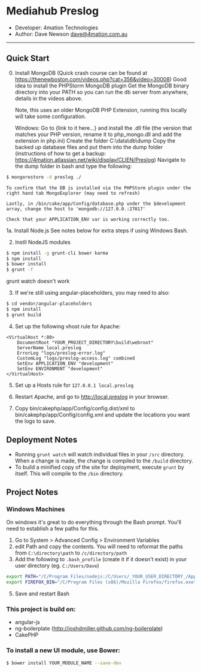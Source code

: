 # Mediahub Preslog

* Developer: 4mation Technologies
* Author: Dave Newson <dave@4mation.com.au>

***

## Quick Start

0.  Install MongoDB (Quick crash course can be found at https://thenewboston.com/videos.php?cat=356&video=30008)
    Good idea to install the PHPStorm MongoDB plugin
    Get the MongoDB binary directory into your PATH so you can run the db server from anywhere, details in the videos above.
    
    Note, this uses an older MongoDB PHP Extension, running this locally will take some configuration.
    
    Windows: Go to {link to it here...} and install the .dll file (the version that matches your PHP version, rename it to php_mongo.dll and add the extension in php.ini)
             Create the folder C:\data\db\dump
             Copy the backed up database files and put them into the dump folder (instructions of how to get a backup: https://4mation.atlassian.net/wiki/display/CLIEN/Preslog)
             Navigate to the dump folder in bash and type the following:
```sh
$ mongorestore -d preslog ./
```

    To confirm that the DB is installed via the PHPStorm plugin under the right hand tab MongoExplorer (may need to refresh)

    Lastly, in /bin/cake/app/Config/database.php under the $development array, change the host to 'mongodb://127.0.0.:27017'

    Check that your APPLICATION_ENV var is working correctly too.

1a.  Install Node.js
    See notes below for extra steps if using Windows Bash.

2.  Instll NodeJS modules
```sh
$ npm install -g grunt-cli bower karma
$ npm install
$ bower install
$ grunt -f
```
grunt watch doesn't work

3.  If we're still using angular-placeholders, you may need to also:
```sh
$ cd vendor/angular-placeholders
$ npm install
$ grunt build
```

4.  Set up the following vhost rule for Apache:
```
<VirtualHost *:80>
    DocumentRoot "YOUR_PROJECT_DIRECTORY\build\webroot"
    ServerName local.preslog
    ErrorLog "logs/preslog-error.log"
    CustomLog "logs/preslog-access.log" combined
	SetEnv APPLICATION_ENV "development"
    SetEnv ENVIRONMENT "development"
</VirtualHost>
```

5.  Set up a Hosts rule for `127.0.0.1 local.preslog`

6.  Restart Apache, and go to http://local.preslog in your browser.

7. Copy bin/cakephp/app/Config/config.dist/xml to bin/cakephp/app/Config/config.xml and update the locations you want the logs to save.


## Deployment Notes

* Running `grunt watch` will watch individual files in your `/src` directory. When a change is made, the change is compiled to the `/build` directory.
* To build a minified copy of the site for deployment, execute `grunt` by itself. This will compile to the `/bin` directory.


## Project Notes

### Windows Machines
On windows it's great to do everything through the Bash prompt. You'll need to establish a few paths for this.
1.  Go to System > Advanced Config > Environment Variables
2.  edit Path and copy the contents. You will need to reformat the paths from `C:\directory\path` to `/c/directory/path`
3.  Add the following to `.bash_profile` (create it if it doesn't exist) in your user directory (eg. `C:/Users/Dave`)
```sh
export PATH="/C/Program Files/nodejs:/C/Users/_YOUR_USER_DIRECTORY_/AppData/Roaming/npm:$PATH"
export FIREFOX_BIN="/C/Program Files (x86)/Mozilla Firefox/firefox.exe"
```
5.  Save and restart Bash


### This project is build on:
* angular-js
* ng-boilerplate (http://joshdmiller.github.com/ng-boilerplate)
* CakePHP


### To install a new UI module, use Bower:
```sh
$ bower install YOUR_MODULE_NAME --save-dev
```
